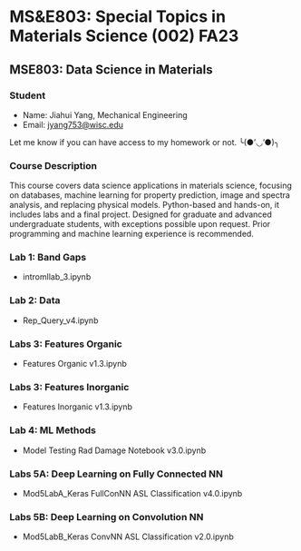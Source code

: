 # MS&E803: Special Topics in Materials Science (002) FA23

## MSE803: Data Science in Materials

### Student
- Name: Jiahui Yang, Mechanical Engineering
- Email: jyang753@wisc.edu

Let me know if you can have access to my homework or not. ╰(●’◡’●)╮

### Course Description
This course covers data science applications in materials science, focusing on databases, machine learning for property prediction, image and spectra analysis, and replacing physical models. Python-based and hands-on, it includes labs and a final project. Designed for graduate and advanced undergraduate students, with exceptions possible upon request. Prior programming and machine learning experience is recommended.

### Lab 1: Band Gaps
- intromllab_3.ipynb

### Lab 2: Data
- Rep_Query_v4.ipynb

### Labs 3: Features Organic
- Features Organic v1.3.ipynb

### Labs 3: Features Inorganic
- Features Inorganic v1.3.ipynb

### Lab 4: ML Methods
- Model Testing Rad Damage Notebook v3.0.ipynb

### Labs 5A: Deep Learning on Fully Connected NN
- Mod5LabA_Keras FullConNN ASL Classification v4.0.ipynb

### Labs 5B: Deep Learning on Convolution NN
- Mod5LabB_Keras ConvNN ASL Classification v2.0.ipynb


